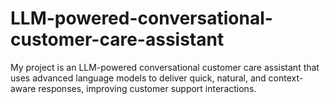 # LLM-powered-conversational-customer-care-assistant
My project is an LLM-powered conversational customer care assistant that uses advanced language models to deliver quick, natural, and context-aware responses, improving customer support interactions.
